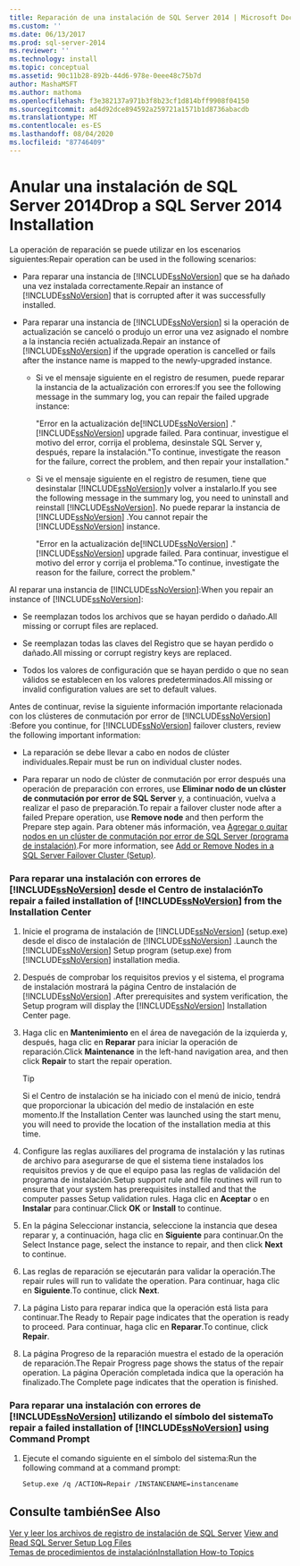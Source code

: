 ```yaml
---
title: Reparación de una instalación de SQL Server 2014 | Microsoft Docs
ms.custom: ''
ms.date: 06/13/2017
ms.prod: sql-server-2014
ms.reviewer: ''
ms.technology: install
ms.topic: conceptual
ms.assetid: 90c11b28-892b-44d6-978e-0eee48c75b7d
author: MashaMSFT
ms.author: mathoma
ms.openlocfilehash: f3e382137a971b3f8b23cf1d814bff9908f04150
ms.sourcegitcommit: ad4d92dce894592a259721a1571b1d8736abacdb
ms.translationtype: MT
ms.contentlocale: es-ES
ms.lasthandoff: 08/04/2020
ms.locfileid: "87746409"
---
```

# <a name="drop-a-sql-server-2014-installation"></a><span data-ttu-id="b6e74-102">Anular una instalación de SQL Server 2014</span><span class="sxs-lookup"><span data-stu-id="b6e74-102">Drop a SQL Server 2014 Installation</span></span>
  <span data-ttu-id="b6e74-103">La operación de reparación se puede utilizar en los escenarios siguientes:</span><span class="sxs-lookup"><span data-stu-id="b6e74-103">Repair operation can be used in the following scenarios:</span></span>  
  
-   <span data-ttu-id="b6e74-104">Para reparar una instancia de [!INCLUDE[ssNoVersion](../../includes/ssnoversion-md.md)] que se ha dañado una vez instalada correctamente.</span><span class="sxs-lookup"><span data-stu-id="b6e74-104">Repair an instance of [!INCLUDE[ssNoVersion](../../includes/ssnoversion-md.md)] that is corrupted after it was successfully installed.</span></span>  
  
-   <span data-ttu-id="b6e74-105">Para reparar una instancia de [!INCLUDE[ssNoVersion](../../includes/ssnoversion-md.md)] si la operación de actualización se canceló o produjo un error una vez asignado el nombre a la instancia recién actualizada.</span><span class="sxs-lookup"><span data-stu-id="b6e74-105">Repair an instance of [!INCLUDE[ssNoVersion](../../includes/ssnoversion-md.md)] if the upgrade operation is cancelled or fails after the instance name is mapped to the newly-upgraded instance.</span></span>  
  
    -   <span data-ttu-id="b6e74-106">Si ve el mensaje siguiente en el registro de resumen, puede reparar la instancia de la actualización con errores:</span><span class="sxs-lookup"><span data-stu-id="b6e74-106">If you see the following message in the summary log, you can repair the failed upgrade instance:</span></span>  
  
         <span data-ttu-id="b6e74-107">"Error en la actualización de[!INCLUDE[ssNoVersion](../../includes/ssnoversion-md.md)] .</span><span class="sxs-lookup"><span data-stu-id="b6e74-107">"[!INCLUDE[ssNoVersion](../../includes/ssnoversion-md.md)] upgrade failed.</span></span> <span data-ttu-id="b6e74-108">Para continuar, investigue el motivo del error, corrija el problema, desinstale SQL Server y, después, repare la instalación."</span><span class="sxs-lookup"><span data-stu-id="b6e74-108">To continue, investigate the reason for the failure, correct the problem, and then repair your installation."</span></span>  
  
    -   <span data-ttu-id="b6e74-109">Si ve el mensaje siguiente en el registro de resumen, tiene que desinstalar [!INCLUDE[ssNoVersion](../../includes/ssnoversion-md.md)]y volver a instalarlo.</span><span class="sxs-lookup"><span data-stu-id="b6e74-109">If you see the following message in the summary log, you need to uninstall and reinstall [!INCLUDE[ssNoVersion](../../includes/ssnoversion-md.md)].</span></span> <span data-ttu-id="b6e74-110">No puede reparar la instancia de [!INCLUDE[ssNoVersion](../../includes/ssnoversion-md.md)] .</span><span class="sxs-lookup"><span data-stu-id="b6e74-110">You cannot repair the [!INCLUDE[ssNoVersion](../../includes/ssnoversion-md.md)] instance.</span></span>  
  
         <span data-ttu-id="b6e74-111">"Error en la actualización de[!INCLUDE[ssNoVersion](../../includes/ssnoversion-md.md)] .</span><span class="sxs-lookup"><span data-stu-id="b6e74-111">"[!INCLUDE[ssNoVersion](../../includes/ssnoversion-md.md)] upgrade failed.</span></span> <span data-ttu-id="b6e74-112">Para continuar, investigue el motivo del error y corrija el problema."</span><span class="sxs-lookup"><span data-stu-id="b6e74-112">To continue, investigate the reason for the failure, correct the problem."</span></span>  
  
 <span data-ttu-id="b6e74-113">Al reparar una instancia de [!INCLUDE[ssNoVersion](../../includes/ssnoversion-md.md)]:</span><span class="sxs-lookup"><span data-stu-id="b6e74-113">When you repair an instance of [!INCLUDE[ssNoVersion](../../includes/ssnoversion-md.md)]:</span></span>  
  
-   <span data-ttu-id="b6e74-114">Se reemplazan todos los archivos que se hayan perdido o dañado.</span><span class="sxs-lookup"><span data-stu-id="b6e74-114">All missing or corrupt files are replaced.</span></span>  
  
-   <span data-ttu-id="b6e74-115">Se reemplazan todas las claves del Registro que se hayan perdido o dañado.</span><span class="sxs-lookup"><span data-stu-id="b6e74-115">All missing or corrupt registry keys are replaced.</span></span>  
  
-   <span data-ttu-id="b6e74-116">Todos los valores de configuración que se hayan perdido o que no sean válidos se establecen en los valores predeterminados.</span><span class="sxs-lookup"><span data-stu-id="b6e74-116">All missing or invalid configuration values are set to default values.</span></span>  
  
 <span data-ttu-id="b6e74-117">Antes de continuar, revise la siguiente información importante relacionada con los clústeres de conmutación por error de [!INCLUDE[ssNoVersion](../../includes/ssnoversion-md.md)] :</span><span class="sxs-lookup"><span data-stu-id="b6e74-117">Before you continue, for [!INCLUDE[ssNoVersion](../../includes/ssnoversion-md.md)] failover clusters, review the following important information:</span></span>  
  
-   <span data-ttu-id="b6e74-118">La reparación se debe llevar a cabo en nodos de clúster individuales.</span><span class="sxs-lookup"><span data-stu-id="b6e74-118">Repair must be run on individual cluster nodes.</span></span>  
  
-   <span data-ttu-id="b6e74-119">Para reparar un nodo de clúster de conmutación por error después una operación de preparación con errores, use **Eliminar nodo de un clúster de conmutación por error de SQL Server** y, a continuación, vuelva a realizar el paso de preparación.</span><span class="sxs-lookup"><span data-stu-id="b6e74-119">To repair a failover cluster node after a failed Prepare operation, use **Remove node** and then perform the Prepare step again.</span></span> <span data-ttu-id="b6e74-120">Para obtener más información, vea [Agregar o quitar nodos en un clúster de conmutación por error de SQL Server &#40;programa de instalación&#41;](../../sql-server/failover-clusters/install/add-or-remove-nodes-in-a-sql-server-failover-cluster-setup.md).</span><span class="sxs-lookup"><span data-stu-id="b6e74-120">For more information, see [Add or Remove Nodes in a SQL Server Failover Cluster &#40;Setup&#41;](../../sql-server/failover-clusters/install/add-or-remove-nodes-in-a-sql-server-failover-cluster-setup.md).</span></span>  
  
### <a name="to-repair-a-failed-installation-of-ssnoversion-from-the-installation-center"></a><span data-ttu-id="b6e74-121">Para reparar una instalación con errores de [!INCLUDE[ssNoVersion](../../includes/ssnoversion-md.md)] desde el Centro de instalación</span><span class="sxs-lookup"><span data-stu-id="b6e74-121">To repair a failed installation of [!INCLUDE[ssNoVersion](../../includes/ssnoversion-md.md)] from the Installation Center</span></span>  
  
1.  <span data-ttu-id="b6e74-122">Inicie el programa de instalación de [!INCLUDE[ssNoVersion](../../includes/ssnoversion-md.md)] (setup.exe) desde el disco de instalación de [!INCLUDE[ssNoVersion](../../includes/ssnoversion-md.md)] .</span><span class="sxs-lookup"><span data-stu-id="b6e74-122">Launch the [!INCLUDE[ssNoVersion](../../includes/ssnoversion-md.md)] Setup program (setup.exe) from [!INCLUDE[ssNoVersion](../../includes/ssnoversion-md.md)] installation media.</span></span>  
  
2.  <span data-ttu-id="b6e74-123">Después de comprobar los requisitos previos y el sistema, el programa de instalación mostrará la página Centro de instalación de [!INCLUDE[ssNoVersion](../../includes/ssnoversion-md.md)] .</span><span class="sxs-lookup"><span data-stu-id="b6e74-123">After prerequisites and system verification, the Setup program will display the [!INCLUDE[ssNoVersion](../../includes/ssnoversion-md.md)] Installation Center page.</span></span>  
  
3.  <span data-ttu-id="b6e74-124">Haga clic en **Mantenimiento** en el área de navegación de la izquierda y, después, haga clic en **Reparar** para iniciar la operación de reparación.</span><span class="sxs-lookup"><span data-stu-id="b6e74-124">Click **Maintenance** in the left-hand navigation area, and then click **Repair** to start the repair operation.</span></span>  
  
    > [!TIP]  
    >  <span data-ttu-id="b6e74-125">Si el Centro de instalación se ha iniciado con el menú de inicio, tendrá que proporcionar la ubicación del medio de instalación en este momento.</span><span class="sxs-lookup"><span data-stu-id="b6e74-125">If the Installation Center was launched using the start menu, you will need to provide the location of the installation media at this time.</span></span>  
  
4.  <span data-ttu-id="b6e74-126">Configure las reglas auxiliares del programa de instalación y las rutinas de archivo para asegurarse de que el sistema tiene instalados los requisitos previos y de que el equipo pasa las reglas de validación del programa de instalación.</span><span class="sxs-lookup"><span data-stu-id="b6e74-126">Setup support rule and file routines will run to ensure that your system has prerequisites installed and that the computer passes Setup validation rules.</span></span> <span data-ttu-id="b6e74-127">Haga clic en **Aceptar** o en **Instalar** para continuar.</span><span class="sxs-lookup"><span data-stu-id="b6e74-127">Click **OK** or **Install** to continue.</span></span>  
  
5.  <span data-ttu-id="b6e74-128">En la página Seleccionar instancia, seleccione la instancia que desea reparar y, a continuación, haga clic en **Siguiente** para continuar.</span><span class="sxs-lookup"><span data-stu-id="b6e74-128">On the Select Instance page, select the instance to repair, and then click **Next** to continue.</span></span>  
  
6.  <span data-ttu-id="b6e74-129">Las reglas de reparación se ejecutarán para validar la operación.</span><span class="sxs-lookup"><span data-stu-id="b6e74-129">The repair rules will run to validate the operation.</span></span> <span data-ttu-id="b6e74-130">Para continuar, haga clic en **Siguiente**.</span><span class="sxs-lookup"><span data-stu-id="b6e74-130">To continue, click **Next**.</span></span>  
  
7.  <span data-ttu-id="b6e74-131">La página Listo para reparar indica que la operación está lista para continuar.</span><span class="sxs-lookup"><span data-stu-id="b6e74-131">The Ready to Repair page indicates that the operation is ready to proceed.</span></span> <span data-ttu-id="b6e74-132">Para continuar, haga clic en **Reparar**.</span><span class="sxs-lookup"><span data-stu-id="b6e74-132">To continue, click **Repair**.</span></span>  
  
8.  <span data-ttu-id="b6e74-133">La página Progreso de la reparación muestra el estado de la operación de reparación.</span><span class="sxs-lookup"><span data-stu-id="b6e74-133">The Repair Progress page shows the status of the repair operation.</span></span> <span data-ttu-id="b6e74-134">La página Operación completada indica que la operación ha finalizado.</span><span class="sxs-lookup"><span data-stu-id="b6e74-134">The Complete page indicates that the operation is finished.</span></span>  
  
### <a name="to-repair-a-failed-installation-of-ssnoversion-using-command-prompt"></a><span data-ttu-id="b6e74-135">Para reparar una instalación con errores de [!INCLUDE[ssNoVersion](../../includes/ssnoversion-md.md)] utilizando el símbolo del sistema</span><span class="sxs-lookup"><span data-stu-id="b6e74-135">To repair a failed installation of [!INCLUDE[ssNoVersion](../../includes/ssnoversion-md.md)] using Command Prompt</span></span>  
  
1.  <span data-ttu-id="b6e74-136">Ejecute el comando siguiente en el símbolo del sistema:</span><span class="sxs-lookup"><span data-stu-id="b6e74-136">Run the following command at a command prompt:</span></span>  
  
    ```  
    Setup.exe /q /ACTION=Repair /INSTANCENAME=instancename  
    ```  
  
## <a name="see-also"></a><span data-ttu-id="b6e74-137">Consulte también</span><span class="sxs-lookup"><span data-stu-id="b6e74-137">See Also</span></span>  
 <span data-ttu-id="b6e74-138">[Ver y leer los archivos de registro de instalación de SQL Server](view-and-read-sql-server-setup-log-files.md) </span><span class="sxs-lookup"><span data-stu-id="b6e74-138">[View and Read SQL Server Setup Log Files](view-and-read-sql-server-setup-log-files.md) </span></span>  
 [<span data-ttu-id="b6e74-139">Temas de procedimientos de instalación</span><span class="sxs-lookup"><span data-stu-id="b6e74-139">Installation How-to Topics</span></span>](../../sql-server/install/installation-how-to-topics.md)  
  
  
